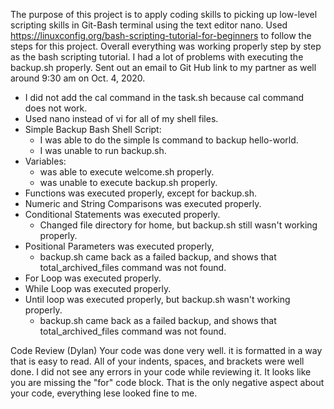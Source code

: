 The purpose of this project is to apply coding skills to picking up low-level scripting skills in Git-Bash terminal using the text editor nano.
Used https://linuxconfig.org/bash-scripting-tutorial-for-beginners to follow the steps for this project.
Overall everything was working properly step by step as the bash scripting tutorial.
I had a lot of problems with executing the backup.sh properly.
Sent out an email to Git Hub link to my partner as well around 9:30 am on Oct. 4, 2020.

- I did not add the cal command in the task.sh because cal command does not work.
- Used nano instead of vi for all of my shell files.
- Simple Backup Bash Shell Script:
	- I was able to do the simple ls command to backup hello-world.
	- I was unable to run backup.sh.
- Variables:
	- was able to execute welcome.sh properly.
	- was unable to execute backup.sh properly.
- Functions was executed properly, except for backup.sh.
- Numeric and String Comparisons was executed properly.
- Conditional Statements was executed properly.
	- Changed file directory for home, but backup.sh still wasn't working properly.
- Positional Parameters was executed properly,
	- backup.sh came back as a failed backup, and shows that total_archived_files command was not found.
- For Loop was executed properly.
- While Loop was executed properly.
- Until loop was executed properly, but backup.sh wasn't working properly.
	- backup.sh came back as a failed backup, and shows that total_archived_files command was not found.

Code Review (Dylan)
Your code was done very well. it is formatted in a way that is easy to read. All of your indents, spaces, and brackets were well done. I did not see any errors in your code while reviewing it. 
It looks like you are missing the "for" code block. That is the only negative aspect about your code, everything lese looked fine to me.

